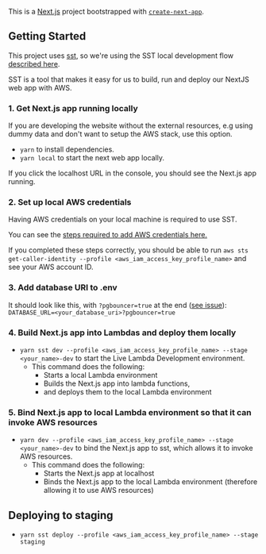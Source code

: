 This is a [Next.js](https://nextjs.org/) project bootstrapped with [`create-next-app`](https://github.com/vercel/next.js/tree/canary/packages/create-next-app).

## Getting Started

This project uses [sst](https://docs.sst.dev/what-is-sst), so we're using the SST local development flow [described here](https://docs.sst.dev/live-lambda-development).

SST is a tool that makes it easy for us to build, run and deploy our NextJS web app with AWS.

### 1. Get Next.js app running locally

If you are developing the website without the external resources, e.g using dummy data and don't want to setup the AWS stack, use this option.

-   `yarn` to install dependencies.
-   `yarn local` to start the next web app locally.

If you click the localhost URL in the console, you should see the Next.js app running.

### 2. Set up local AWS credentials

Having AWS credentials on your local machine is required to use SST.

You can see the [steps required to add AWS credentials here.](/docs/aws_setup.md)

If you completed these steps correctly, you should be able to run `aws sts get-caller-identity --profile <aws_iam_access_key_profile_name>` and see your AWS account ID.

### 3. Add database URI to .env

It should look like this, with `?pgbouncer=true` at the end ([see issue](https://github.com/prisma/prisma/issues/11643#issuecomment-1034078942)):
`DATABASE_URL=<your_database_uri>?pgbouncer=true`

### 4. Build Next.js app into Lambdas and deploy them locally

-   `yarn sst dev --profile <aws_iam_access_key_profile_name> --stage <your_name>-dev` to start the Live Lambda Development environment.
    -   This command does the following:
        -   Starts a local Lambda environment
        -   Builds the Next.js app into lambda functions,
        -   and deploys them to the local Lambda environment

### 5. Bind Next.js app to local Lambda environment so that it can invoke AWS resources

-   `yarn dev --profile <aws_iam_access_key_profile_name> --stage <your_name>-dev` to bind the Next.js app to sst, which allows it to invoke AWS resources.
    -   This command does the following:
        -   Starts the Next.js app at localhost
        -   Binds the Next.js app to the local Lambda environment (therefore allowing it to use AWS resources)

## Deploying to staging

-   `yarn sst deploy --profile <aws_iam_access_key_profile_name> --stage staging`
